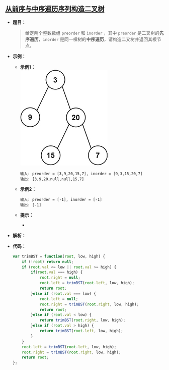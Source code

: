 ## [从前序与中序遍历序列构造二叉树](https://leetcode.cn/problems/construct-binary-tree-from-preorder-and-inorder-traversal/)

* **题目：**

  >给定两个整数数组 `preorder` 和 `inorder` ，其中 `preorder` 是二叉树的**先序遍历**，`inorder` 是同一棵树的**中序遍历**，请构造二叉树并返回其根节点。

* **示例：**

  * **示例1：**<br>![img](24.修剪二叉搜索树.assets/tree.jpg)

    ```
    输入: preorder = [3,9,20,15,7], inorder = [9,3,15,20,7]
    输出: [3,9,20,null,null,15,7]
    ```

  * **示例2：**

    ```
    输入: preorder = [-1], inorder = [-1]
    输出: [-1]
    ```

  * **提示：**

    * 

* **解析：**

  >

* **代码：**

  ```js
  var trimBST = function(root, low, high) {
      if (!root) return null;
      if (root.val <= low || root.val >= high) {
          if(root.val === high) {
              root.right = null;
              root.left = trimBST(root.left, low, high);
              return root;
          }else if (root.val === low) {
              root.left = null;
              root.right = trimBST(root.right, low, high);
              return root;
          }else if (root.val < low) {
              return trimBST(root.right, low, high);
          }else if (root.val > high) {
              return trimBST(root.left, low, high);
          }
      }
      root.left = trimBST(root.left, low, high);
      root.right = trimBST(root.right, low, high);
      return root;
  };
  ```